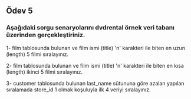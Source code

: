 ## Ödev 5



### Aşağıdaki sorgu senaryolarını dvdrental örnek veri tabanı üzerinden gerçekleştiriniz.


1- film tablosunda bulunan ve film ismi (title) 'n' karakteri ile biten en uzun (length) 5 filmi sıralayınız.

2- film tablosunda bulunan ve film ismi (title) 'n' karakteri ile biten en kısa (length) ikinci 5 filmi sıralayınız.

3- customer tablosunda bulunan last_name sütununa göre azalan yapılan sıralamada store_id 1 olmak koşuluyla ilk 4 veriyi sıralayınız.
